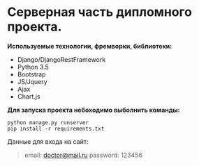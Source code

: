Серверная часть дипломного проекта.
========================

**Используемые технологии, фремворки, библиотеки:**

 -  Django/DjangoRestFramework
 -  Python 3.5
 -  Bootstrap
 -  JS/Jquery
 -  Ajax
 -  Chart.js 
   
**Для запуска проекта небоходимо выболнить команды:**

	python manage.py runserver
	pip install -r requirements.txt

Данные для входа на сайт:

> email:  doctor@mail.ru
> password:  123456

